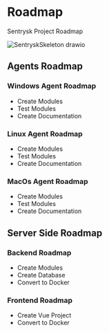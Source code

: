 # Roadmap
Sentrysk Project Roadmap

![SentryskSkeleton drawio](https://github.com/sentrysk/Roadmap/assets/6709252/6516814f-99fc-4eeb-85b1-5c250c5d054f)

## Agents Roadmap
### Windows Agent Roadmap
- Create Modules
- Test Modules
- Create Documentation

### Linux Agent Roadmap
- Create Modules
- Test Modules
- Create Documentation

### MacOs Agent Roadmap
- Create Modules
- Test Modules
- Create Documentation

## Server Side Roadmap

### Backend Roadmap
- Create Modules
- Create Database
- Convert to Docker

### Frontend Roadmap
- Create Vue Project
- Convert to Docker
